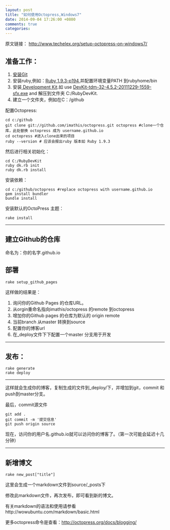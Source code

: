 ```yaml
---
layout: post
title: "如何使用Octopress,Windows7"
date: 2014-09-04 17:26:00 +0800
comments: true
categories: 
---
```


原文链接：
http://www.techelex.org/setup-octopress-on-windows7/

## 准备工作： ##
 
1. [安装Git](http://git-scm.com/)
1. 安装ruby,例如：[Ruby 1.9.3-p194](http://rubyforge.org/frs/download.php/76054/rubyinstaller-1.9.3-p194.exe),并配置环境变量PATH 到rubyhome/bin
1. 安装[ Development Kit](http://rubyinstaller.org/downloads/).如 use [DevKit-tdm-32-4.5.2-20111229-1559-sfx.exe](https://github.com/downloads/oneclick/rubyinstaller/DevKit-tdm-32-4.5.2-20111229-1559-sfx.exehttps://github.com/downloads/oneclick/rubyinstaller/DevKit-tdm-32-4.5.2-20111229-1559-sfx.exe) and 解压到文件夹 C:/RubyDevKit.
1. 建立一个文件夹，例如在C：/github 



配置Octopress:

    cd c:/github
    git clone git://github.com/imathis/octopress.git octopress #clone一个仓库，此处替换 octopress 成为 username.github.io
    cd octopress #进入clone出来的项目
    ruby --version # 应该会报出ruby 版本如 Ruby 1.9.3

然后进行相关初始化：	

    cd C:/RubyDevKit
    ruby dk.rb init
    ruby dk.rb install

安装依赖：

    cd c:/github/octopress #replace octopress with username.github.io
    gem install bundler
    bundle install

安装默认的OctoPress 主题：
    
    rake install


----------

## 建立Github的仓库 ##

命名为：你的名字.github.io

## 部署 ##

    rake setup_github_pages
这样做的结果是：

1. 询问你的Github Pages 的仓库URL。
1. 从orgin重命名指向imathis/octopress 的remote 到octopress
1. 增加你的Github pages 的仓库为默认的 origin remote
1. 当前branch 从master 转换到source
1. 配置你的博客url
1. 在_deploy文件下下配置一个master 分支用于开发

----------

## 发布： ##
	

    rake generate
    rake deploy


----------
这样就会生成你的博客，复制生成的文件到_deploy/下，并增加到git，commit 和push到master分支。

最后，commit源文件

    git add .
    git commit -m '提交信息'
    git push origin source

现在，访问你的用户名.github.io就可以访问你的博客了。（第一次可能会延迟十几分钟）


----------
## 新增博文 ##
    rake new_post["title"]

这里会生成一个markdown文件到source/_posts下

修改此markdown文件，再次发布，即可看到新的博文。

有关markdown的语法和使用请参看http://wowubuntu.com/markdown/basic.html

更多octopress命令是查看：http://octopress.org/docs/blogging/